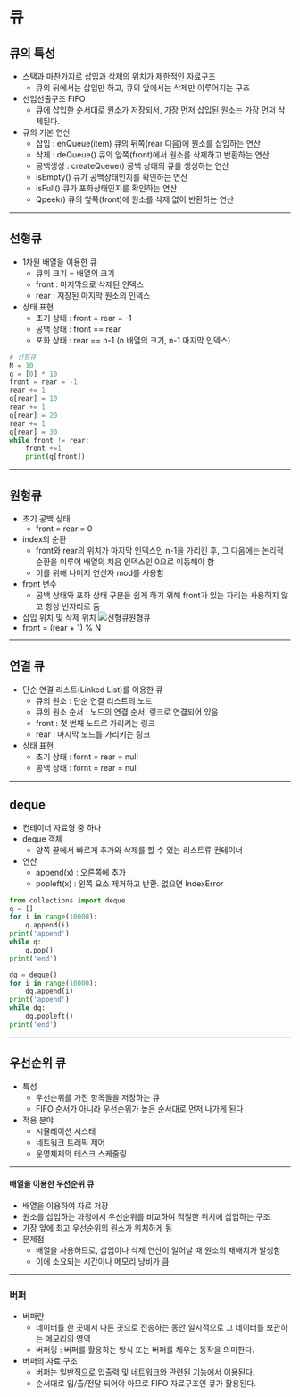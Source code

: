# 큐
## 큐의 특성
- 스택과 마찬가지로 삽입과 삭제의 위치가 제한적인 자료구조
  - 큐의 뒤에서는 삽입만 하고, 큐의 앞에서는 삭제만 이루어지는 구조
- 선입선출구조 FIFO
  - 큐에 삽입한 순서대로 원소가 저장되서, 가장 먼저 삽입된 원소는 가장 먼저 삭제된다.
- 큐의 기본 연산
  - 삽입 : enQueue(item) 큐의 뒤쪽(rear 다음)에 원소를 삽입하는 연산
  - 삭제 : deQueue() 큐의 앞쪽(front)에서 원소를 삭제하고 반환하는 연산
  - 공백생성 : createQueue() 공백 상태의 큐를 생성하는 연산
  - isEmpty() 큐가 공백상태인지를 확인하는 연산
  - isFull() 큐가 포화상태인지를 확인하는 연산
  - Qpeek() 큐의 앞쪽(front)에 원소를 삭제 없이 반환하는 연산
---
## 선형큐
- 1차원 배열을 이용한 큐
  - 큐의 크기 = 배열의 크기
  - front : 마지막으로 삭제된 인덱스
  - rear : 저장된 마지막 원소의 인덱스
- 상태 표현
  - 초기 상태 : front = rear = -1
  - 공백 상태 : front == rear
  - 포화 상태 : rear == n-1 (n 배열의 크기, n-1 마지막 인덱스)
```python
# 선형큐
N = 10
q = [0] * 10
front = rear = -1
rear += 1
q[rear] = 10
rear += 1
q[rear] = 20
rear += 1
q[rear] = 30
while front != rear:
    front +=1
    print(q[front])
```
---
## 원형큐
- 초기 공백 상태
  - front = rear = 0
- index의 순환
  - front와 rear의 위치가 마지막 인덱스인 n-1을 가리킨 후, 그 다음에는 논리적 순환을 이루어 배열의 처음 인덱스인 0으로 이동해야 함
  - 이를 위해 나머지 연산자 mod를 사용함
- front 변수
  - 공백 상태와 포화 상태 구분을 쉽게 하기 위해 front가 있는 자리는 사용하지 않고 항상 빈자리로 둠
- 삽입 위치 및 삭제 위치
![선형큐원형큐](/선형큐_원형큐.PNG)
- front = (rear + 1) % N
---
## 연결 큐
- 단순 연결 리스트(Linked List)를 이용한 큐
  - 큐의 원소 : 단순 연결 리스트의 노드
  - 큐의 원소 순서 : 노드의 연결 순서. 링크로 연결되어 있음
  - front : 첫 번째 노드르 가리키는 링크
  - rear : 마지막 노드를 가리키는 링크
- 상태 표현
  - 초기 상태 : fornt = rear = null
  - 공백 상태 : fornt = rear = null
---
## deque
- 컨테이너 자료형 중 하나
- deque 객체
  - 양쪽 끝에서 빠르게 추가와 삭제를 할 수 있는 리스트류 컨테이너
- 연산
  - append(x) : 오른쪽에 추가
  - popleft(x) : 왼쪽 요소 제거하고 반환. 없으면 IndexError
```python
from collections import deque
q = []
for i in range(10000):
    q.append(i)
print('append')
while q:
    q.pop()
print('end')

dq = deque()
for i in range(10000):
    dq.append(i)
print('append')
while dq:
    dq.popleft()
print('end')
```
---
## 우선순위 큐
- 특성
  - 우선순위를 가진 항목들을 저장하는 큐
  - FIFO 순서가 아니라 우선순위가 높은 순서대로 먼저 나가게 된다
- 적용 분야
  - 시뮬레이션 시스테
  - 네트워크 트래픽 제어
  - 운영체제의 테스크 스케줄링
---
#### 배열을 이용한 우선순위 큐
- 배열을 이용하여 자료 저장
- 원소를 삽입하는 과정에서 우선순위를 비교하여 적절한 위치에 삽입하는 구조
- 가장 앞에 최고 우선순위의 원소가 위치하게 됨
- 문제점
  - 배열을 사용하므로, 삽입이나 삭제 연산이 일어날 때 원소의 재배치가 발생함
  - 이에 소요되는 시간이나 메모리 낭비가 큼
---
### 버퍼
- 버퍼란
  - 데이터를 한 곳에서 다른 곳으로 전송하는 동안 일시적으로 그 데이터를 보관하는 메모리의 영역
  - 버퍼링 : 버퍼를 활용하는 방식 또는 버퍼를 채우는 동작을 의미한다.
- 버퍼의 자료 구조
  - 버퍼는 일반적으로 입출력 및 네트워크와 관련된 기능에서 이용된다.
  - 순서대로 입/출/전달 되어야 아므로 FIFO 자료구조인 큐가 활용된다.